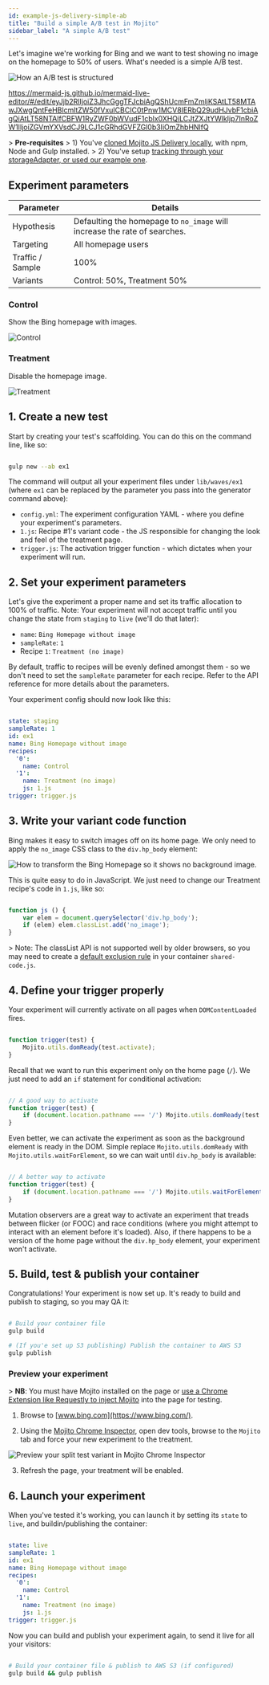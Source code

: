 ```yaml
---
id: example-js-delivery-simple-ab
title: "Build a simple A/B test in Mojito"
sidebar_label: "A simple A/B test"
---
```

Let's imagine we're working for Bing and we want to test showing no image on the homepage to 50% of users. What's needed is a simple A/B test.

![How an A/B test is structured](/img/examples/js-delivery-simple-ab.png)

 https://mermaid-js.github.io/mermaid-live-editor/#/edit/eyJjb2RlIjoiZ3JhcGggTFJcbiAgQShUcmFmZmljKSAtLT58MTAwJXwgQntFeHBlcmltZW50fVxuICBCIC0tPnw1MCV8IERbQ29udHJvbF1cbiAgQiAtLT58NTAlfCBFW1RyZWF0bWVudF1cblx0XHQiLCJtZXJtYWlkIjp7InRoZW1lIjoiZGVmYXVsdCJ9LCJ1cGRhdGVFZGl0b3IiOmZhbHNlfQ 

&gt; **Pre-requisites** 
&gt; 1) You've [cloned Mojito JS Delivery locally](https://github.com/mint-metrics/mojito-js-delivery), with npm, Node and Gulp installed. 
&gt; 2) You've setup [tracking through your storageAdapter, or used our example one](/docs/js-delivery-api-storage-adapter#example-storage-adapter--test-object-override).

## Experiment parameters

| Parameter        | Details                                                                          |
| ---------------- | -------------------------------------------------------------------------------- |
| Hypothesis       | Defaulting the homepage to `no_image` will increase the rate of searches. |
| Targeting        | All homepage users                                                               |
| Traffic / Sample | 100%                                                                             |
| Variants         | Control: 50%, Treatment 50%                                                      |

### Control

Show the Bing homepage with images.

![Control](/img/examples/js-delivery-simple-ab-control.jpg)

### Treatment

Disable the homepage image.

![Treatment](/img/examples/js-delivery-simple-ab-treatment.png)

## 1. Create a new test

Start by creating your test's scaffolding. You can do this on the command line, like so:

```sh

gulp new --ab ex1

```

The command will output all your experiment files under `lib/waves/ex1` (where `ex1` can be replaced by the parameter you pass into the generator command above):

-   `config.yml`: The experiment configuration YAML - where you define your experiment's parameters.
-   `1.js`: Recipe #1's variant code - the JS responsible for changing the look and feel of the treatment page.
-   `trigger.js`: The activation trigger function - which dictates when your experiment will run.

## 2. Set your experiment parameters

Let's give the experiment a proper name and set its traffic allocation to 100% of traffic. Note: Your experiment will not accept traffic until you change the state from `staging` to `live` (we'll do that later):

-   `name`: `Bing Homepage without image`
-   `sampleRate`: `1`
-   Recipe `1`: `Treatment (no image)`

By default, traffic to recipes will be evenly defined amongst them - so we don't need to set the `sampleRate` parameter for each recipe. Refer to the API reference for more details about the parameters.

Your experiment config should now look like this:

```yml

state: staging
sampleRate: 1
id: ex1
name: Bing Homepage without image
recipes:
  '0':
    name: Control
  '1':
    name: Treatment (no image)
    js: 1.js
trigger: trigger.js

```

## 3. Write your variant code function

Bing makes it easy to switch images off on its home page. We only need to apply the `no_image` CSS class to the `div.hp_body` element:

![How to transform the Bing Homepage so it shows no background image.](/img/examples/js-delivery-simple-ab-dom.png)

This is quite easy to do in JavaScript. We just need to change our Treatment recipe's code in `1.js`, like so:

```js

function js () {
    var elem = document.querySelector('div.hp_body');
    if (elem) elem.classList.add('no_image');
}

```

&gt; Note: The classList API is not supported well by older browsers, so you may need to create a [default exclusion rule](js-delivery-customisation#default-exclusion-rule) in your container `shared-code.js`.

## 4. Define your trigger properly

Your experiment will currently activate on all pages when `DOMContentLoaded` fires.

```js

function trigger(test) {
    Mojito.utils.domReady(test.activate);
}

```

Recall that we want to run this experiment only on the home page (`/`). We just need to add an `if` statement for conditional activation:

```js

// A good way to activate
function trigger(test) {
    if (document.location.pathname === '/') Mojito.utils.domReady(test.activate);
}

```

Even better, we can activate the experiment as soon as the background element is ready in the DOM. Simple replace `Mojito.utils.domReady` with `Mojito.utils.waitForElement`, so we can wait until `div.hp_body` is available:

```js

// A better way to activate
function trigger(test) {
    if (document.location.pathname === '/') Mojito.utils.waitForElement('div.hp_body', test.activate);
}

```

Mutation observers are a great way to activate an experiment that treads between flicker (or FOOC) and race conditions (where you might attempt to interact with an element before it's loaded). Also, if there happens to be a version of the home page without the `div.hp_body` element, your experiment won't activate.

## 5. Build, test & publish your container

Congratulations! Your experiment is now set up. It's ready to build and publish to staging, so you may QA it:

```sh

# Build your container file
gulp build

# (If you'e set up S3 publishing) Publish the container to AWS S3
gulp publish

```

### Preview your experiment

&gt; **NB**: You must have Mojito installed on the page or [use a Chrome Extension like Requestly to inject Mojito](example-js-delivery-requestly-staging) into the page for testing.

1.  Browse to [www.bing.com](https://www.bing.com/). 

2.  Using the [Mojito Chrome Inspector](https://chrome.google.com/webstore/detail/mojito-chrome-inspector/pogeofjajfmbkkbkpddgjfnadkajidpl), open dev tools, browse to the `Mojito` tab and force your new experiment to the treatment.

![Preview your split test variant in Mojito Chrome Inspector](/img/examples/js-delivery-simple-ab-preview.png)

3.  Refresh the page, your treatment will be enabled.

## 6. Launch your experiment

When you've tested it's working, you can launch it by setting its `state` to `live`, and buildin/publishing the container:

```yml

state: live
sampleRate: 1
id: ex1
name: Bing Homepage without image
recipes:
  '0':
    name: Control
  '1':
    name: Treatment (no image)
    js: 1.js
trigger: trigger.js

```

Now you can build and publish your experiment again, to send it live for all your visitors:

```sh

# Build your container file & publish to AWS S3 (if configured)
gulp build && gulp publish

```
